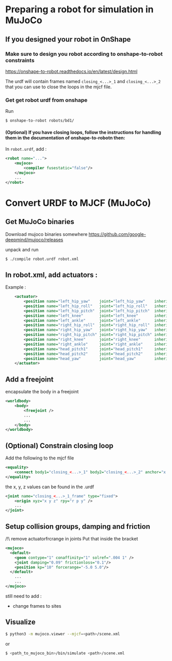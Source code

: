 # Preparing a robot for simulation in MuJoCo

## If you designed your robot in OnShape

### Make sure to design you robot according to onshape-to-robot constraints
https://onshape-to-robot.readthedocs.io/en/latest/design.html


The urdf will contain frames named `closing_<...>_1` and `closing_<...>_2` that you can use to close the loops in the mjcf file.

### Get get robot urdf from onshape

Run

```bash
$ onshape-to-robot robots/bd1/
```

#### (Optional) If you have closing loops, follow the instructions for handling them in the documentation of onshape-to-robotn then:

In `robot.urdf`, add : 
```xml
<robot name="...">
    <mujoco>
        <compiler fusestatic="false"/>
    </mujoco>
	...
</robot>
```

# Convert URDF to MJCF (MuJoCo)

## Get MuJoCo binaries

Download mujoco binaries somewhere https://github.com/google-deepmind/mujoco/releases

unpack and run

```bash
$ ./compile robot.urdf robot.xml
```

## In robot.xml, add actuators : 
Example : 
```xml
	<actuator>
		<position name="left_hip_yaw"    joint="left_hip_yaw"    inheritrange="1"/>
		<position name="left_hip_roll"   joint="left_hip_roll"   inheritrange="1"/>
		<position name="left_hip_pitch"  joint="left_hip_pitch"  inheritrange="1"/>
		<position name="left_knee"       joint="left_knee"       inheritrange="1"/>
		<position name="left_ankle"      joint="left_ankle"      inheritrange="1"/>
		<position name="right_hip_roll"  joint="right_hip_roll"  inheritrange="1"/>
		<position name="right_hip_yaw"   joint="right_hip_yaw"   inheritrange="1"/>
		<position name="right_hip_pitch" joint="right_hip_pitch" inheritrange="1"/>
		<position name="right_knee"      joint="right_knee"      inheritrange="1"/>
		<position name="right_ankle"     joint="right_ankle"     inheritrange="1"/>
		<position name="head_pitch1"     joint="head_pitch1"     inheritrange="1"/>
		<position name="head_pitch2"     joint="head_pitch2"     inheritrange="1"/>
		<position name="head_yaw"        joint="head_yaw"        inheritrange="1"/>
	</actuator>
```

## Add a freejoint 

encapsulate the body in a freejoint
```xml
<worldbody>
	<body>
		<freejoint />
		...
		...
	</body>
</worldbody>
```

## (Optional) Constrain closing loop

Add the following to the mjcf file
```xml
<equality>
    <connect body1="closing_<...>_1" body2="closing_<...>_2" anchor="x y z" />
</equality>
```

the x, y, z values can be found in the .urdf 

```xml
<joint name="closing_<...>_1_frame" type="fixed">
	<origin xyz="x y z" rpy="r p y" />
	...
</joint>
```

## Setup collision groups, damping and friction
/!\ remove actuatorfrcrange in joints
Put that inside the <mujoco> bracket
```xml
<mujoco>
  <default>
    <geom contype="1" conaffinity="1" solref=".004 1" />
    <joint damping="0.09" frictionloss="0.1"/>
    <position kp="10" forcerange="-5.0 5.0"/>
  </default>
	...
	...
</mujoco>
```

still need to add : 
- change frames to sites


## Visualize 

```bash
$ python3 -m mujoco.viewer --mjcf=<path>/scene.xml
```

or 

```bash
$ <path_to_mujoco_bin>/bin/simulate <path>/scene.xml
```
